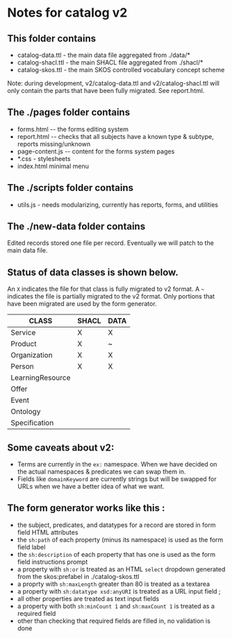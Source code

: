 # Notes for catalog v2

## This folder contains

* catalog-data.ttl - the main data file aggregated from ./data/*
* catalog-shacl.ttl - the main SHACL file  aggregated from ./shacl/*
* catalog-skos.ttl - the main SKOS controlled vocabulary concept scheme

Note: during development, v2/catalog-data.ttl and v2/catalog-shacl.ttl will only contain the parts that have been fully migrated. See report.html.

## The ./pages folder contains

* forms.html -- the forms editing system
* report.html -- checks that all subjects have a known type & subtype, reports missing/unknown
* page-content.js -- content for the forms system pages
* *.css - stylesheets
* index.html minimal menu

## The ./scripts folder contains

* utils.js - needs modularizing, currently has reports, forms, and utilities

## The ./new-data folder contains

Edited records stored one file per record. Eventually we will patch to the main data file.

## Status of data classes is shown below.

An `X` indicates the file for that class is fully migrated to v2 format. A `~` indicates the file is partially migrated to the v2 format. Only portions that have been migrated are used by the form generator. 
 
  | CLASS            | SHACL | DATA
  | -----------------|-------|------
  | Service          |   X   |  X
  | Product          |   X   |  ~
  | Organization     |   X   |  X
  | Person           |   X   |  X
  | LearningResource |       |
  | Offer            |       |
  | Event            |       | 
  | Ontology         |       |
  | Specification    |       |

## Some caveats about v2:

* Terms are currently in the `ex:` namespace.  When we have decided on the actual namespaces & predicates we can swap them in.
* Fields like `domainKeyword` are currently strings but will be swapped for URLs when we have a better idea of what we want.

## The form generator works like this :

* the subject, predicates, and datatypes for a record are stored in form field HTML attributes
* the `sh:path` of each property (minus its namespace) is used as the form field label
* the `sh:description` of each property that has one is used as the form field instructions prompt 
* a property with `sh:or` is treated as an HTML `select` dropdown generated from the skos:prefabel in ./catalog-skos.ttl
* a proprty with `sh:maxLength` greater than 80 is treated as a textarea
* a property with `sh:datatype xsd:anyURI` is treated as a URL input field ;
* all other properties are treated as text input fields
* a property with both `sh:minCount 1` and `sh:maxCount 1` is treated as a required field
* other than checking that required fields are filled in, no validation is done


